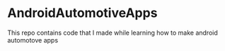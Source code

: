 # AndroidAutomotiveApps
This repo contains code that I made while learning how to make android automotove apps

